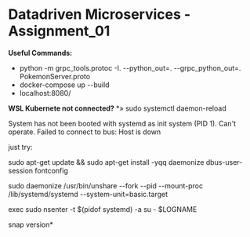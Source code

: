 # Datadriven Microservices - Assignment_01
 
**Useful Commands:**
* python -m grpc_tools.protoc -I. --python_out=. --grpc_python_out=. PokemonServer.proto
* docker-compose up --build
* localhost:8080/


**WSL Kubernete not connected?**
*» sudo systemctl daemon-reload

System has not been booted with systemd as init system (PID 1). Can't operate. Failed to connect to bus: Host is down

just try:

sudo apt-get update && sudo apt-get install -yqq daemonize dbus-user-session fontconfig

sudo daemonize /usr/bin/unshare --fork --pid --mount-proc /lib/systemd/systemd --system-unit=basic.target

exec sudo nsenter -t $(pidof systemd) -a su - $LOGNAME

snap version*
